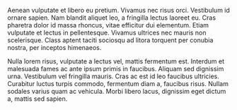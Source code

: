 Aenean vulputate et libero eu pretium. Vivamus nec risus orci. Vestibulum id ornare sapien. Nam blandit aliquet leo, a fringilla lectus laoreet eu. Cras pharetra dolor id massa rhoncus, vitae efficitur dui elementum. Etiam vulputate et lectus in pellentesque. Vivamus ultrices nec mauris non scelerisque. Class aptent taciti sociosqu ad litora torquent per conubia nostra, per inceptos himenaeos.

Nulla lorem risus, vulputate a lectus vel, mattis fermentum est. Interdum et malesuada fames ac ante ipsum primis in faucibus. Aliquam sed dignissim urna. Vestibulum vel fringilla mauris. Cras ac est id leo faucibus ultricies. Curabitur luctus turpis commodo, fermentum diam a, faucibus risus. Nullam sodales varius quam ac vehicula. Morbi libero lacus, dignissim eget dictum a, mattis sed sapien.
